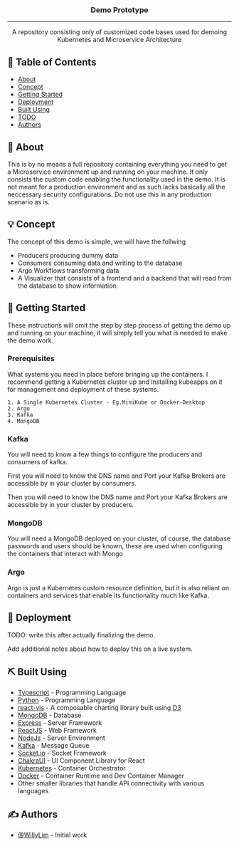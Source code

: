 
<h3 align="center">Demo Prototype</h3>

<div align="center">

</div>

---

<p align="center"> A repository consisting only of customized code bases used for demoing Kubernetes and Microservice Architecture
    <br> 
</p>

## 📝 Table of Contents

- [About](#about)
- [Concept](#concept)
- [Getting Started](#getting_started)
- [Deployment](#deployment)
- [Built Using](#built_using)
- [TODO](../TODO.md)
- [Authors](#authors)


## 🧐 About <a name = "about"></a>

This is by no means a full repository containing everything you need to get a Microservice environment up and running on your machine. It only consists the custom code enabling the functionality used in the demo. It is not meant for a production environment and as such lacks basically all the neccessary security configurations. Do not use this in any production scenario as is.

## 💡 Concept <a name = "concept"></a>
The concept of this demo is simple, we will have the follwing
* Producers producing dummy data 
* Consumers consuming data and writing to the database
* Argo Workflows transforming data
* A Visualizer that consists of a frontend and a backend that will read from the database to show information.

## 🏁 Getting Started <a name = "getting_started"></a>

These instructions will omit the step by step process of getting the demo up and running on your machine, it will simply tell you what is needed to make the demo work.

### Prerequisites

What systems you need in place before bringing up the containers. I recommend getting a Kubernetes cluster up and installing kubeapps on it for management and deployment of these systems.

```
1. A Single Kubernetes Cluster - Eg.MiniKube or Docker-Desktop
2. Argo
3. Kafka
4. MongoDB

```

### Kafka

You will need to know a few things to configure the producers and consumers of kafka.

First you will need to know the DNS name and Port your Kafka Brokers are accessible by in your cluster by consumers.

Then you will need to know the DNS name and Port your Kafka Brokers are accessible by in your cluster by producers.

### MongoDB

You will need a MongoDB deployed on your cluster, of course, the database passwords and users should be known, these are used when configuring the containers that interact with Mongo

### Argo
Argo is just a Kubernetes custom resource definition, but it is also reliant on containers and services that enable its functionality much like Kafka.

## 🚀 Deployment <a name = "deployment"></a>
TODO: write this after actually finalizing the demo.

Add additional notes about how to deploy this on a live system.

## ⛏️ Built Using <a name = "built_using"></a>
- [Typescript](https://www.typescriptlang.org) - Programming Language
- [Python](https://www.python.org) - Programming Language
- [react-vis](https://uber.github.io/react-vis/) - A composable charting library built using [D3](https://d3js.org) 
- [MongoDB](https://www.mongodb.com/) - Database
- [Express](https://expressjs.com/) - Server Framework
- [ReactJS](https://reactjs.org/) - Web Framework
- [NodeJs](https://nodejs.org/en/) - Server Environment
- [Kafka](https://kafka.js.org) - Message Queue
- [Socket.io](https://socket.io) - Socket Framework
- [ChakraUI](https://chakra-ui.com) - UI Component Library for React
- [Kubernetes](https://kubernetes.io) - Container Orchestrator
- [Docker](https://www.docker.com) - Container Runtime and Dev Container Manager
- Other smaller libraries that handle API connectivity with various languages

## ✍️ Authors <a name = "authors"></a>

- [@WillyLim](https://github.com/trashpandarecon) - Initial work


